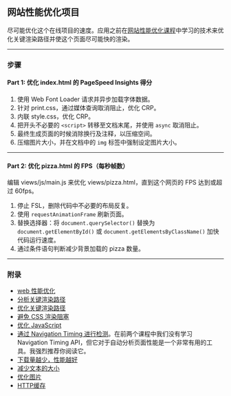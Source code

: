 ## 网站性能优化项目

尽可能优化这个在线项目的速度。应用之前在[网站性能优化课程](https://cn.udacity.com/course/website-performance-optimization--ud884/)中学习的技术来优化关键渲染路径并使这个页面尽可能快的渲染。

----

### 步骤

#### Part 1: 优化 index.html 的 PageSpeed Insights 得分

1. 使用 Web Font Loader 请求并异步加载字体数据。
2. 针对 print.css，通过媒体查询取消阻止，优化 CRP。
3. 内联 style.css，优化 CRP。
4. 把开头不必要的 `<script>` 转移至文档末尾，并使用 `async` 取消阻止。
5. 最终生成页面的时候消除换行及注释，以压缩空间。
6. 压缩图片大小，并在文档中的 `img` 标签中强制设定图片大小。

----

#### Part 2: 优化 pizza.html 的 FPS（每秒帧数）

编辑 views/js/main.js 来优化 views/pizza.html，直到这个网页的 FPS 达到或超过 60fps。
1. 停止 FSL，删除代码中不必要的布局反复。
2. 使用 `requestAnimationFrame` 刷新页面。
3. 替换选择器：将 `document.querySelector()` 替换为 `document.getElementById()` 或 `document.getElementsByClassName()` 加快代码运行速度。
4. 通过条件语句判断减少背景加载的 pizza 数量。

----

### 附录
* [web 性能优化](https://developers.google.com/web/fundamentals/performance/ "web 性能")
* [分析关键渲染路径](https://developers.google.com/web/fundamentals/performance/critical-rendering-path/analyzing-crp.html "分析关键渲染路径")
* [优化关键渲染路径](https://developers.google.com/web/fundamentals/performance/critical-rendering-path/optimizing-critical-rendering-path.html "优化关键渲染路径！")
* [避免 CSS 渲染阻塞](https://developers.google.com/web/fundamentals/performance/critical-rendering-path/render-blocking-css.html "css渲染阻塞")
* [优化 JavaScript](https://developers.google.com/web/fundamentals/performance/critical-rendering-path/adding-interactivity-with-javascript.html "javascript")
* [通过 Navigation Timing 进行检测](https://developers.google.com/web/fundamentals/performance/critical-rendering-path/measure-crp.html "nav timing api")。在前两个课程中我们没有学习 Navigation Timing API，但它对于自动分析页面性能是一个非常有用的工具。我强烈推荐你阅读它。
* <a href="https://developers.google.com/web/fundamentals/performance/optimizing-content-efficiency/eliminate-downloads.html">下载量越少，性能越好</a>
* <a href="https://developers.google.com/web/fundamentals/performance/optimizing-content-efficiency/optimize-encoding-and-transfer.html">减少文本的大小</a>
* <a href="https://developers.google.com/web/fundamentals/performance/optimizing-content-efficiency/image-optimization.html">优化图片</a>
* <a href="https://developers.google.com/web/fundamentals/performance/optimizing-content-efficiency/http-caching.html">HTTP缓存</a>
